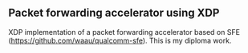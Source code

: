 Packet forwarding accelerator using XDP
--------

XDP implementation of a packet forwarding accelerator based on SFE (https://github.com/waau/qualcomm-sfe).
This is my diploma work.
